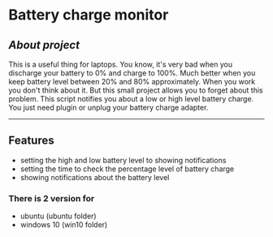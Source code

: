 # Battery charge monitor
## _About project_
This is a useful thing for laptops. You know, it's very bad when you discharge your battery to 0% and charge to 100%. Much better when you keep battery level between 20% and 80% approximately. When you work you don't think about it. But this small project allows you to forget about this problem. This script notifies you about a low or high level battery charge. You just need plugin or unplug your battery charge adapter.
___

## Features
- setting the high and low battery level to showing notifications
- setting the time to check the percentage level of battery charge
- showing notifications about the battery level

### There is 2 version for
- ubuntu (ubuntu folder)
- windows 10 (win10 folder)


